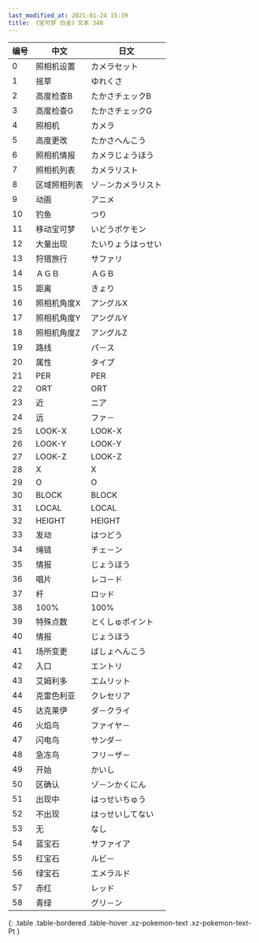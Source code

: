 ```yaml
---
last_modified_at: 2021-01-24 15:39
title: 《宝可梦 白金》文本 340
---
```

| 编号 | 中文 | 日文 |
| ---- | ---- | ---- |
| 0 | 照相机设置 | カメラセット |
| 1 | 摇草 | ゆれくさ |
| 2 | 高度检查B | たかさチェックB |
| 3 | 高度检查G | たかさチェックG |
| 4 | 照相机 | カメラ |
| 5 | 高度更改 | たかさへんこう |
| 6 | 照相机情报 | カメラじょうほう |
| 7 | 照相机列表 | カメラリスト |
| 8 | 区域照相列表 | ゾ－ンカメラリスト |
| 9 | 动画 | アニメ |
| 10 | 钓鱼 | つり |
| 11 | 移动宝可梦 | いどうポケモン |
| 12 | 大量出现 | たいりょうはっせい |
| 13 | 狩猎旅行 | サファリ |
| 14 | ＡＧＢ | ＡＧＢ |
| 15 | 距离 | きょり |
| 16 | 照相机角度X | アングルX |
| 17 | 照相机角度Y | アングルY |
| 18 | 照相机角度Z | アングルZ |
| 19 | 路线 | パ－ス |
| 20 | 属性 | タイプ |
| 21 | PER | PER |
| 22 | ORT | ORT |
| 23 | 近 | ニア |
| 24 | 远 | ファ－ |
| 25 | LOOK-X | LOOK-X |
| 26 | LOOK-Y | LOOK-Y |
| 27 | LOOK-Z | LOOK-Z |
| 28 | X | X |
| 29 | O | O |
| 30 | BLOCK | BLOCK |
| 31 | LOCAL | LOCAL |
| 32 | HEIGHT | HEIGHT |
| 33 | 发动 | はつどう |
| 34 | 绳链 | チェ－ン |
| 35 | 情报 | じょうほう |
| 36 | 唱片 | レコ－ド |
| 37 | 杆 | ロッド |
| 38 | 100% | 100% |
| 39 | 特殊点数 | とくしゅポイント |
| 40 | 情报 | じょうほう |
| 41 | 场所变更 | ばしょへんこう |
| 42 | 入口 | エントリ |
| 43 | 艾姆利多 | エムリット |
| 44 | 克雷色利亚 | クレセリア |
| 45 | 达克莱伊 | ダ－クライ |
| 46 | 火焰鸟 | ファイヤ－ |
| 47 | 闪电鸟 | サンダ－ |
| 48 | 急冻鸟 | フリ－ザ－ |
| 49 | 开始 | かいし |
| 50 | 区确认 | ゾ－ンかくにん |
| 51 | 出现中 | はっせいちゅう |
| 52 | 不出现 | はっせいしてない |
| 53 | 无 | なし |
| 54 | 蓝宝石 | サファイア |
| 55 | 红宝石 | ルビ－ |
| 56 | 绿宝石 | エメラルド |
| 57 | 赤红 | レッド |
| 58 | 青绿 | グリ－ン |
{: .table .table-bordered .table-hover .xz-pokemon-text .xz-pokemon-text-Pt }